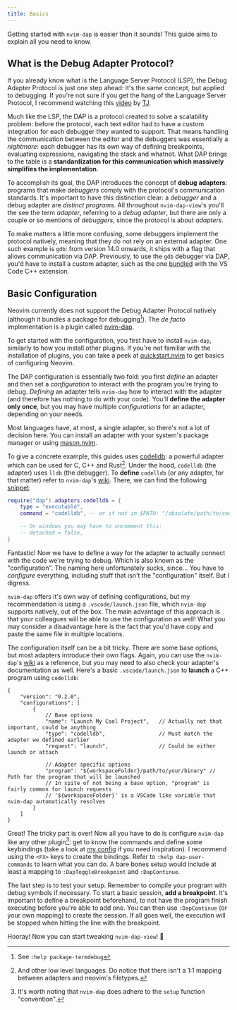 ```yaml
---
title: Basics
---
```


Getting started with `nvim-dap` is easier than it sounds! This guide aims to explain all you need to know.

## What is the Debug Adapter Protocol?

If you already know what is the Language Server Protocol (LSP), the Debug Adapter Protocol is just one step ahead: it's the same concept, but applied to debugging. If you're not sure if you get the hang of the Language Server Protocol, I recommend watching this [video](https://www.youtube.com/watch?v=LaS32vctfOY) by [TJ](https://github.com/tjdevries).

Much like the LSP, the DAP is a protocol created to solve a scalability problem: before the protocol, each text editor had to have a custom integration for each debugger they wanted to support. That means handling the communication between the editor and the debuggers was essentially a _nightmare_: each debugger has its own way of defining breakpoints, evaluating expressions, navigating the stack and whatnot. What DAP brings to the table is a **standardization for this communication which massively simplifies the implementation**.

To accomplish its goal, the DAP introduces the concept of **debug adapters**: programs that make _debuggers_ comply with the protocol's communication standards. It's important to have this distinction clear: a _debugger_ and a debug adapter are _distinct programs_. All throughout `nvim-dap-view`'s you'll the see the term _adapter_, referring to a _debug adapter_, but there are only a couple or so mentions of _debuggers_, since the protocol is about _adapters_.

To make matters a little more confusing, some debuggers implement the protocol natively, meaning that they do not rely on an external adapter. One such example is `gdb`: from version 14.0 onwards, it ships with a flag that allows communication via DAP. Previously, to use the `gdb` debugger via DAP, you'd have to install a custom adapter, such as the one [bundled](https://codeberg.org/mfussenegger/nvim-dap/wiki/C-C---Rust-(gdb-via--vscode-cpptools)) with the VS Code C++ extension.

## Basic Configuration

Neovim currently does not support the Debug Adapter Protocol natively (although it bundles a package for debugging[^1]). The _de facto_ implementation is a plugin called [nvim-dap](https://github.com/mfussenegger/nvim-dap).

To get started with the configuration, you first have to install `nvim-dap`, similarly to how you install other plugins. If you're not familiar with the installation of plugins, you can take a peek at [quickstart.nvim](https://github.com/nvim-lua/kickstart.nvim) to get basics of configuring Neovim.

The DAP configuration is essentially two fold: you first _define_ an adapter and then set a _configuration_ to interact with the program you're trying to debug. _Defining_ an adapter tells `nvim-dap` how to interact with the adapter (and therefore has nothing to do with your code). You'll **define the adapter only once**, but you may have multiple _configurations_ for an adapter, depending on your needs.

Most languages have, at most, a single adapter, so there's not a lot of decision here. You can install an adapter with your system's package manager or using [mason.nvim](https://github.com/mason-org/mason.nvim).

To give a concrete example, this guides uses [codelldb](https://github.com/vadimcn/codelldb): a powerful adapter which can be used for C, C++ and Rust[^2]. Under the hood, `codelldb` (the adapter) uses `lldb` (the debugger). To **define** `codelldb` (or any adapter, for that matter) refer to `nvim-dap`'s [wiki](https://codeberg.org/mfussenegger/nvim-dap/wiki/Debug-Adapter-installation). There, we can find the following [snippet](https://codeberg.org/mfussenegger/nvim-dap/wiki/C-C---Rust-(via--codelldb)#1-11-0-and-later):

```lua
require("dap").adapters.codelldb = {
    type = "executable",
    command = "codelldb", -- or if not in $PATH: "/absolute/path/to/codelldb"

    -- On windows you may have to uncomment this:
    -- detached = false,
}
```

Fantastic! Now we have to define a way for the adapter to actually connect with the code we're trying to debug. Which is also known as the "configuration". The naming here unfortunately sucks, since... You have to _configure_ everything, including stuff that isn't the "configuration" itself. But I digress.

`nvim-dap` offers it's own way of defining configurations, but my recommendation is using a `.vscode/launch.json` file, which `nvim-dap` supports natively, out of the box. The main advantage of this approach is that your colleagues will be able to use the configuration as well! What you may consider a disadvantage here is the fact that you'd have copy and paste the same file in multiple locations.

The configuration itself can be a bit tricky. There are some base options, but most adapters introduce their own flags. Again, you can use the `nvim-dap`'s [wiki](https://codeberg.org/mfussenegger/nvim-dap/wiki/Debug-Adapter-installation) as a reference, but you may need to also check your adapter's documentation as well. Here's a basic `.vscode/launch.json` to **launch** a C++ program using `codelldb`:

```jsonc
{
    "version": "0.2.0",
    "configurations": [
        {
            // Base options
            "name": "Launch My Cool Project",   // Actually not that important, could be anything
            "type": "codelldb",                 // Must match the adapter we defined earlier
            "request": "launch",                // Could be either launch or attach

            // Adapter specific options
            "program": "${workspaceFolder}/path/to/your/binary" // Path for the program that will be launched
            // In spite of not being a base option, "program" is fairly common for launch requests
            // '${workspaceFolder}' is a VSCode like variable that nvim-dap automatically resolves
        }
    ]
}
```

Great! The tricky part is over! Now all you have to do is configure `nvim-dap` like any other plugin[^3]: get to know the commands and define some keybindings (take a look at [my config](https://github.com/igorlfs/dotfiles/blob/main/nvim/.config/nvim/lua/plugins/bare/nvim-dap.lua) if you need inspiration). I recommend using the `<FX>` keys to create the bindings. Refer to `:help dap-user-commands` to learn what you can do. A bare bones setup would include at least a mapping to `:DapToggleBreakpoint` and `:DapContinue`.

The last step is to test your setup. Remember to compile your program with debug symbols if necessary. To start a basic session, **add a breakpoint**. It's important to define a breakpoint beforehand, to not have the program finish executing before you're able to add one. You can then use `:DapContinue` (or your own mapping) to create the session. If all goes well, the execution will be stopped when hitting the line with the breakpoint.

Hooray! Now you can start tweaking `nvim-dap-view`! 🎉

[^1]: See `:help package-termdebug`
[^2]: And other low level languages. Do notice that there isn't a 1:1 mapping between adapters and neovim's filetypes.
[^3]: It's worth noting that `nvim-dap` does adhere to the `setup` function "convention".
